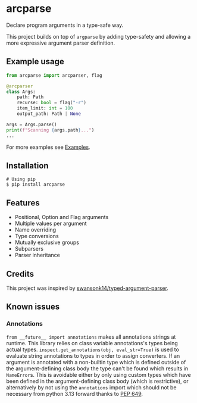 # arcparse
Declare program arguments in a type-safe way.

This project builds on top of `argparse` by adding type-safety and allowing a more expressive argument parser definition.

## Example usage
```py
from arcparse import arcparser, flag

@arcparser
class Args:
    path: Path
    recurse: bool = flag("-r")
    item_limit: int = 100
    output_path: Path | None

args = Args.parse()
print(f"Scanning {args.path}...")
...
```

For more examples see [Examples](examples/).

## Installation
```shell
# Using pip
$ pip install arcparse
```

## Features
- Positional, Option and Flag arguments
- Multiple values per argument
- Name overriding
- Type conversions
- Mutually exclusive groups
- Subparsers
- Parser inheritance

## Credits
This project was inspired by [swansonk14/typed-argument-parser](https://github.com/swansonk14/typed-argument-parser).

## Known issues

### Annotations
`from __future__ import annotations` makes all annotations strings at runtime. This library relies on class variable annotations's types being actual types. `inspect.get_annotations(obj, eval_str=True)` is used to evaluate string annotations to types in order to assign converters. If an argument is annotated with a non-builtin type which is defined outside of the argument-defining class body the type can't be found which results in `NameError`s. This is avoidable either by only using custom types which have been defined in the argument-defining class body (which is restrictive), or alternatively by not using the `annotations` import which should not be necessary from python 3.13 forward thanks to [PEP 649](https://peps.python.org/pep-0649/).

